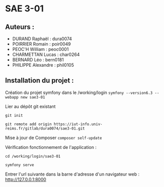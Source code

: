 # SAE 3-01

## Auteurs : 
- DURAND Raphaël : dura0074
- POIRRIER Romain : poir0049
- PEOC'H William : peoc0001
- CHARMETTAN Lucas : char0264
- BERNARD Léo : bern0181
- PHILIPPE Alexandre : phil0105

## Installation du projet :

Création du projet symfony dans le /working/login
``symfony --version6.3 --webapp new sae3-01``

Lier au dépôt git existant

``git init``

``git remote add origin https://iut-info.univ-reims.fr/gitlab/dura0074/sae3-01.git``

Mise à jour de Composer 
``composer self-update``

Vérification fonctionnement de l'application : 

``cd /working/login/sae3-01``

``symfony serve``

Entrer l'url suivante dans la barre d'adresse d'un navigateur web : http://127.0.0.1:8000




